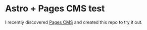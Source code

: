 # Astro + Pages CMS test

I recently discovered [Pages CMS](https://pagescms.org/) and created this repo to try it out.